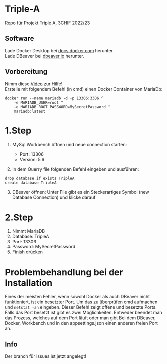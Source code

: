 # Triple-A
Repo für Projekt Triple A, 3CHIF 2022/23


## Software
Lade Docker Desktop bei [docs.docker.com](https://docs.docker.com/desktop/install/windows-install/) herunter. <br>
Lade DBeaver bei [dbeaver.io](https://dbeaver.io/) herunter. <br>




## Vorbereitung
Nimm diese [Video](https://youtu.be/ekmGqHBVNTM) zur Hilfe! <br>
Erstelle mit folgendem Befehl (in cmd) einen Docker Container von MariaDb:

```
docker run --name mariadb -d -p 13306:3306 ^
    -e MARIADB_USER=root ^
    -e MARIADB_ROOT_PASSWORD=MySecretPassword ^
    mariadb:latest
```

# 1.Step

1. MySql Workbench öffnen und neue connection starten:
    - Port: 13306
    - Version: 5.6

2. In dem Querry file folgenden Befehl eingeben und ausführen:
```
drop database if exists TripleA
create database TripleA
```

3. DBeaver öffnen: 
Unter File gibt es ein Steckerartiges Symbol (new Database Connection) und klicke darauf

# 2.Step
1. Nimmt MariaDB
2. Database: TripleA
3. Port: 13306
4. Password: MySecretPassword
5. Finish drücken



# Problembehandlung bei der Installation
Eines der meisten Fehler, wenn sowohl Docker als auch DBeaver nicht funktioniert, ist ein besetzter Port. Um das zu überprüfen cmd aufmachen und ```netstat -an``` eingeben. Dieser Befehl zeigt offene und besetzte Ports. Falls das Port besetzt ist gibt es zwei Möglichkeiten. Entweder beendet man das Prozess, welches auf dem Port läuft oder man gibt Bei dem DBeaver, Docker, Workbench und in den appsettings.json einen anderen freien Port an.



## Info
Der branch für issues ist jetzt angelegt!



